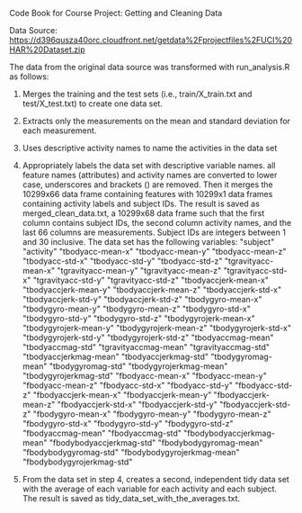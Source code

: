 Code Book for Course Project: Getting and Cleaning Data

Data Source: https://d396qusza40orc.cloudfront.net/getdata%2Fprojectfiles%2FUCI%20HAR%20Dataset.zip

The data from the original data source was transformed with run_analysis.R as follows:

1.    Merges the training and the test sets (i.e., train/X_train.txt and test/X_test.txt) to create one data set.
2.    Extracts only the measurements on the mean and standard deviation for each measurement. 
3.    Uses descriptive activity names to name the activities in the data set
4.    Appropriately labels the data set with descriptive variable names. all feature names (attributes) and activity names are converted to lower case, underscores and brackets () are removed. Then it  merges the 10299x66 data frame containing features with 10299x1 data frames containing activity labels and subject IDs. The result is saved as merged_clean_data.txt, a 10299x68 data frame such that the first column contains subject IDs, the second column activity names, and the last 66 columns are measurements. Subject IDs are integers between 1 and 30 inclusive. The data set has the following variables:
"subject" 
"activity" 
"tbodyacc-mean-x" 
"tbodyacc-mean-y" 
"tbodyacc-mean-z" 
"tbodyacc-std-x" 
"tbodyacc-std-y" 
"tbodyacc-std-z" 
"tgravityacc-mean-x" 
"tgravityacc-mean-y" 
"tgravityacc-mean-z" 
"tgravityacc-std-x" 
"tgravityacc-std-y" 
"tgravityacc-std-z" 
"tbodyaccjerk-mean-x" 
"tbodyaccjerk-mean-y" 
"tbodyaccjerk-mean-z" 
"tbodyaccjerk-std-x" 
"tbodyaccjerk-std-y" 
"tbodyaccjerk-std-z" 
"tbodygyro-mean-x" 
"tbodygyro-mean-y" 
"tbodygyro-mean-z" 
"tbodygyro-std-x" 
"tbodygyro-std-y" 
"tbodygyro-std-z" 
"tbodygyrojerk-mean-x" 
"tbodygyrojerk-mean-y" 
"tbodygyrojerk-mean-z" 
"tbodygyrojerk-std-x" 
"tbodygyrojerk-std-y" 
"tbodygyrojerk-std-z" 
"tbodyaccmag-mean" 
"tbodyaccmag-std" 
"tgravityaccmag-mean" 
"tgravityaccmag-std" 
"tbodyaccjerkmag-mean" 
"tbodyaccjerkmag-std" 
"tbodygyromag-mean" 
"tbodygyromag-std" 
"tbodygyrojerkmag-mean" 
"tbodygyrojerkmag-std" 
"fbodyacc-mean-x" 
"fbodyacc-mean-y" 
"fbodyacc-mean-z" 
"fbodyacc-std-x" 
"fbodyacc-std-y" 
"fbodyacc-std-z" 
"fbodyaccjerk-mean-x" 
"fbodyaccjerk-mean-y" 
"fbodyaccjerk-mean-z" 
"fbodyaccjerk-std-x" 
"fbodyaccjerk-std-y" 
"fbodyaccjerk-std-z" 
"fbodygyro-mean-x" 
"fbodygyro-mean-y" 
"fbodygyro-mean-z" 
"fbodygyro-std-x" 
"fbodygyro-std-y" 
"fbodygyro-std-z" 
"fbodyaccmag-mean" 
"fbodyaccmag-std" 
"fbodybodyaccjerkmag-mean" 
"fbodybodyaccjerkmag-std" 
"fbodybodygyromag-mean" 
"fbodybodygyromag-std" 
"fbodybodygyrojerkmag-mean" 
"fbodybodygyrojerkmag-std"

5.   From the data set in step 4, creates a second, independent tidy data set with the average of each variable for each activity and each subject. The result is saved as tidy_data_set_with_the_averages.txt.

